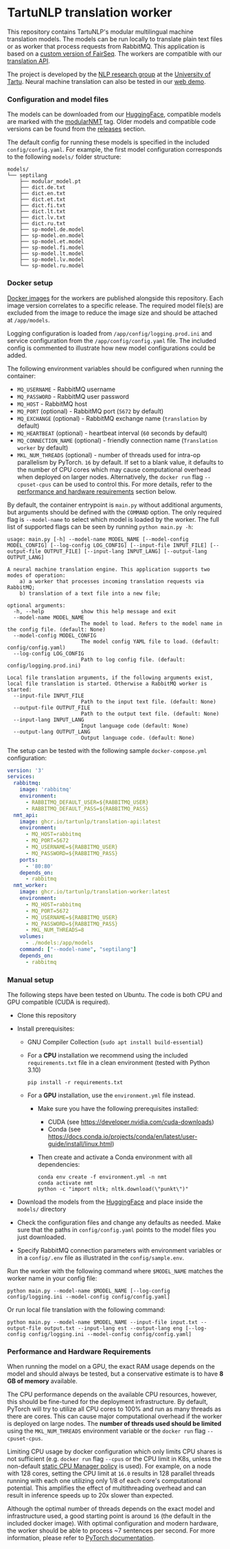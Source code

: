 # TartuNLP translation worker

This repository contains TartuNLP's modular multilingual machine translation models. The models can be run locally to
translate plain text files or as worker that process requests from RabbitMQ. This application is based on
a [custom version of FairSeq](https://github.com/TartuNLP/fairseq). The workers are compatible with
our [translation API](https://github.com/TartuNLP/translation-api).

The project is developed by the [NLP research group](https://tartunlp.ai) at the [University of Tartu](https://ut.ee).
Neural machine translation can also be tested in our [web demo](https://translate.ut.ee/).

### Configuration and model files

The models can be downloaded from our [HuggingFace](https://huggingface.co/tartuNLP), compatible models are marked with
the [modularNMT](https://huggingface.co/models?other=modularNMT&pipeline_tag=translation&sort=downloads) tag. Older
models and compatible code versions can be found from the
[releases](https://github.com/TartuNLP/translation-worker/releases) section.

The default config for running these models is specified in the included `config/config.yaml`. For example, the first
model configuration corresponds to the following `models/` folder structure:

```
models/
└── septilang
    ├── modular_model.pt
    ├── dict.de.txt
    ├── dict.en.txt
    ├── dict.et.txt
    ├── dict.fi.txt
    ├── dict.lt.txt
    ├── dict.lv.txt
    ├── dict.ru.txt
    ├── sp-model.de.model
    ├── sp-model.en.model
    ├── sp-model.et.model
    ├── sp-model.fi.model
    ├── sp-model.lt.model
    ├── sp-model.lv.model
    └── sp-model.ru.model
```

### Docker setup

[Docker images](https://ghcr.io/tartunlp/translation-worker) for the workers are published alongside this repository.
Each image version correlates to a specific release. The required model file(s) are excluded from the image to reduce
the image size and should be attached at `/app/models`.

Logging configuration is loaded from `/app/config/logging.prod.ini` and service configuration from
the `/app/config/config.yaml` file. The included config is commented to illustrate how new model configurations could be
added.

The following environment variables should be configured when running the container:

- `MQ_USERNAME` - RabbitMQ username
- `MQ_PASSWORD` - RabbitMQ user password
- `MQ_HOST` - RabbitMQ host
- `MQ_PORT` (optional) - RabbitMQ port (`5672` by default)
- `MQ_EXCHANGE` (optional) - RabbitMQ exchange name (`translation` by default)
- `MQ_HEARTBEAT` (optional) - heartbeat interval (`60` seconds by default)
- `MQ_CONNECTION_NAME` (optional) - friendly connection name (`Translation worker` by default)
- `MKL_NUM_THREADS` (optional) - number of threads used for intra-op parallelism by PyTorch. `16` by default. If set to
  a blank value, it defaults to the number of CPU cores which may cause computational overhead when deployed on larger
  nodes. Alternatively, the `docker run` flag `--cpuset-cpus` can be used to control this. For more details, refer to
  the [performance and hardware requirements](#performance-and-hardware-requirements) section below.

By default, the container entrypoint is `main.py` without additional arguments, but arguments should be defined with the
`COMMAND` option. The only required flag is `--model-name` to select which model is loaded by the worker. The full list
of supported flags can be seen by running `python main.py -h`:

```commandline
usage: main.py [-h] --model-name MODEL_NAME [--model-config MODEL_CONFIG] [--log-config LOG_CONFIG] [--input-file INPUT_FILE] [--output-file OUTPUT_FILE] [--input-lang INPUT_LANG] [--output-lang OUTPUT_LANG]

A neural machine translation engine. This application supports two modes of operation: 
    a) a worker that processes incoming translation requests via RabbitMQ;
    b) translation of a text file into a new file;

optional arguments:
  -h, --help            show this help message and exit
  --model-name MODEL_NAME
                        The model to load. Refers to the model name in the config file. (default: None)
  --model-config MODEL_CONFIG
                        The model config YAML file to load. (default: config/config.yaml)
  --log-config LOG_CONFIG
                        Path to log config file. (default: config/logging.prod.ini)

Local file translation arguments, if the following arguments exist, local file translation is started. Otherwise a RabbitMQ worker is started:
  --input-file INPUT_FILE
                        Path to the input text file. (default: None)
  --output-file OUTPUT_FILE
                        Path to the output text file. (default: None)
  --input-lang INPUT_LANG
                        Input language code (default: None)
  --output-lang OUTPUT_LANG
                        Output language code. (default: None)
```

The setup can be tested with the following sample `docker-compose.yml` configuration:

``` yaml
version: '3'
services:
  rabbitmq:
    image: 'rabbitmq'
    environment:
      - RABBITMQ_DEFAULT_USER=${RABBITMQ_USER}
      - RABBITMQ_DEFAULT_PASS=${RABBITMQ_PASS}
  nmt_api:
    image: ghcr.io/tartunlp/translation-api:latest
    environment:
      - MQ_HOST=rabbitmq
      - MQ_PORT=5672
      - MQ_USERNAME=${RABBITMQ_USER}
      - MQ_PASSWORD=${RABBITMQ_PASS}
    ports:
      - '80:80'
    depends_on:
      - rabbitmq
  nmt_worker:
    image: ghcr.io/tartunlp/translation-worker:latest
    environment:
      - MQ_HOST=rabbitmq
      - MQ_PORT=5672
      - MQ_USERNAME=${RABBITMQ_USER}
      - MQ_PASSWORD=${RABBITMQ_PASS}
      - MKL_NUM_THREADS=8
    volumes:
      - ./models:/app/models
    command: ["--model-name", "septilang"]
    depends_on:
      - rabbitmq
```

### Manual setup

The following steps have been tested on Ubuntu. The code is both CPU and GPU compatible (CUDA is required).

- Clone this repository
- Install prerequisites:
    - GNU Compiler Collection (`sudo apt install build-essential`)
    - For a **CPU** installation we recommend using the included `requirements.txt` file in a clean environment (tested
      with Python 3.10)
      ```commandline
      pip install -r requirements.txt
      ```

    - For a **GPU** installation, use the `environment.yml` file instead.
        - Make sure you have the following prerequisites installed:
            - CUDA (see https://developer.nvidia.com/cuda-downloads)
            - Conda (see https://docs.conda.io/projects/conda/en/latest/user-guide/install/linux.html)

        - Then create and activate a Conda environment with all dependencies:
          ```commandline
          conda env create -f environment.yml -n nmt
          conda activate nmt
          python -c "import nltk; nltk.download(\"punkt\")"
          ```

- Download the models from
  the [HuggingFace](https://huggingface.co/models?other=modularNMT&pipeline_tag=translation&sort=downloads) and place
  inside the `models/` directory
- Check the configuration files and change any defaults as needed. Make sure that the paths in
  `config/config.yaml` points to the model files you just downloaded.
- Specify RabbitMQ connection parameters with environment variables or in a `config/.env` file as illustrated in the
  `config/sample.env`.

Run the worker with the following command where `$MODEL_NAME` matches the worker name in your config file:

```commandline
python main.py --model-name $MODEL_NAME [--log-config config/logging.ini --model-config config/config.yaml]
```

Or run local file translation with the following command:

```commandline
python main.py --model-name $MODEL_NAME --input-file input.txt --output-file output.txt --input-lang est --output-lang eng [--log-config config/logging.ini --model-config config/config.yaml]
```

### Performance and Hardware Requirements

When running the model on a GPU, the exact RAM usage depends on the model and should always be tested, but a
conservative estimate is to have **8 GB of memory** available.

The CPU performance depends on the available CPU resources, however, this should be fine-tuned for the deployment
infrastructure. By default, PyTorch will try to utilize all CPU cores to 100% and run as many threads as there are
cores. This can cause major computational overhead if the worker is deployed on large nodes. The **number of threads
used should be limited** using the `MKL_NUM_THREADS` environment variable or the `docker run` flag `--cpuset-cpus`.

Limiting CPU usage by docker configuration which only limits CPU shares is not sufficient (e.g. `docker run` flag
`--cpus` or the CPU limit in K8s, unless the non-default
[static CPU Manager policy](https://kubernetes.io/docs/tasks/administer-cluster/cpu-management-policies/) is used). For
example, on a node with 128 cores, setting the CPU limit at `16.0` results in 128 parallel threads running with each one
utilizing only 1/8 of each core's computational potential. This amplifies the effect of multithreading overhead and can
result in inference speeds up to 20x slower than expected.

Although the optimal number of threads depends on the exact model and infrastructure used, a good starting point is
around `16` (the default in the included docker image). With optimal configuration and modern hardware, the worker
should be able to process ~7 sentences per second. For more information, please refer to
[PyTorch documentation](https://pytorch.org/docs/stable/notes/cpu_threading_torchscript_inference.html).

